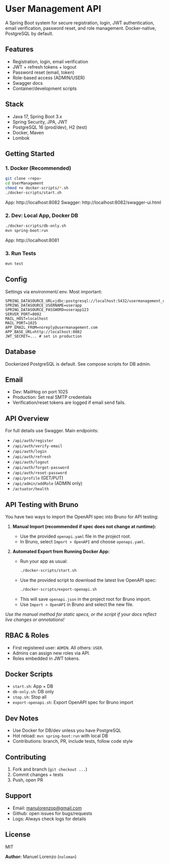 # User Management API

A Spring Boot system for secure registration, login, JWT authentication, email verification, password reset, and role
management. Docker-native, PostgreSQL by default.

## Features

- Registration, login, email verification
- JWT + refresh tokens + logout
- Password reset (email, token)
- Role-based access (ADMIN/USER)
- Swagger docs
- Container/development scripts

## Stack

- Java 17, Spring Boot 3.x
- Spring Security, JPA, JWT
- PostgreSQL 16 (prod/dev), H2 (test)
- Docker, Maven
- Lombok

## Getting Started

### 1. Docker (Recommended)
```bash
git clone <repo>
cd UserManagement
chmod +x docker-scripts/*.sh
./docker-scripts/start.sh
```

App: http://localhost:8082
Swagger: http://localhost:8082/swagger-ui.html

### 2. Dev: Local App, Docker DB
```bash
./docker-scripts/db-only.sh
mvn spring-boot:run
```

App: http://localhost:8081

### 3. Run Tests
```bash
mvn test
```

## Config

Settings via environment/.env. Most important:
```
SPRING_DATASOURCE_URL=jdbc:postgresql://localhost:5432/usermanagement_dev
SPRING_DATASOURCE_USERNAME=userapp
SPRING_DATASOURCE_PASSWORD=userapp123
SERVER_PORT=8082
MAIL_HOST=localhost
MAIL_PORT=1025
APP_EMAIL_FROM=noreply@usermanagement.com
APP_BASE_URL=http://localhost:8082
JWT_SECRET=... # set in production
```

## Database

Dockerized PostgreSQL is default. See compose scripts for DB admin.

## Email

- Dev: MailHog on port 1025
- Production: Set real SMTP credentials
- Verification/reset tokens are logged if email send fails.

## API Overview

For full details use Swagger. Main endpoints:

- `/api/auth/register`
- `/api/auth/verify-email`
- `/api/auth/login`
- `/api/auth/refresh`
- `/api/auth/logout`
- `/api/auth/forgot-password`
- `/api/auth/reset-password`
- `/api/profile` (GET/PUT)
- `/api/admin/addRole` (ADMIN only)
- `/actuator/health`

## API Testing with Bruno

You have two ways to import the OpenAPI spec into Bruno for API testing:

1. **Manual Import (recommended if spec does not change at runtime):**
   - Use the provided `openapi.yaml` file in the project root.
   - In Bruno, select `Import > OpenAPI` and choose `openapi.yaml`.

2. **Automated Export from Running Docker App:**
   - Run your app as usual:
     ```bash
     ./docker-scripts/start.sh
     ```
   - Use the provided script to download the latest live OpenAPI spec:
     ```bash
     ./docker-scripts/export-openapi.sh
     ```
   - This will save `openapi.json` in the project root for Bruno import.
   - Use `Import > OpenAPI` in Bruno and select the new file.

_Use the manual method for static specs, or the script if your docs reflect live changes or annotations!_

## RBAC & Roles

- First registered user: `ADMIN`. All others: `USER`.
- Admins can assign new roles via API.
- Roles embedded in JWT tokens.

## Docker Scripts

- `start.sh`: App + DB
- `db-only.sh`: DB only
- `stop.sh`: Stop all
- `export-openapi.sh`: Export OpenAPI spec for Bruno import

## Dev Notes

- Use Docker for DB/dev unless you have PostgreSQL
- Hot reload: `mvn spring-boot:run` with local DB
- Contributions: branch, PR, include tests, follow code style

## Contributing

1. Fork and branch (`git checkout ...`)
2. Commit changes + tests
3. Push, open PR

## Support
- Email: manulorenzop@gmail.com
- Github: open issues for bugs/requests
- Logs: Always check logs for details

## License

MIT

**Author:** Manuel Lorenzo (`noloman`)